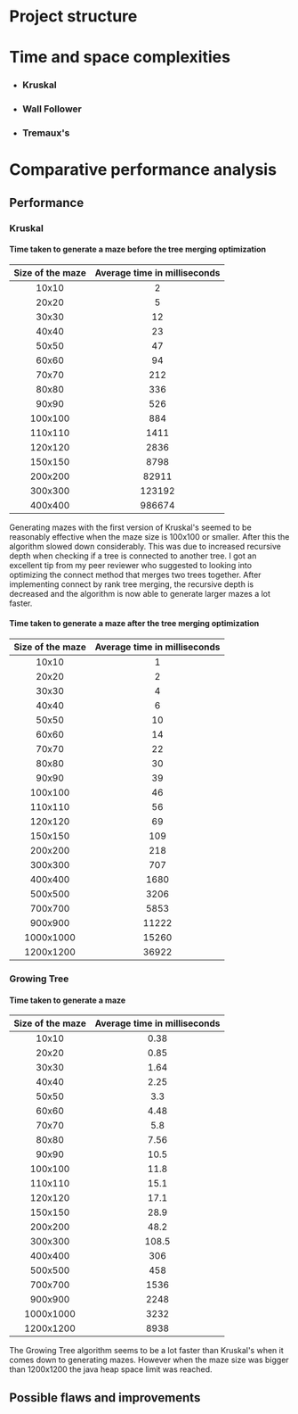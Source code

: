 # Project structure

# Time and space complexities
 * ### Kruskal
* ### Wall Follower
* ### Tremaux's

# Comparative performance analysis

## Performance

 ### Kruskal 
 #### Time taken to generate a maze before the tree merging optimization
 
| Size of the maze | Average time in milliseconds |  
| :---:            | :---:        |
|    10x10         | 2            |
|     20x20       |  5           |
|      30x30       |  12          |
|      40x40       |   23          |
|      50x50    |   47          |
|       60x60     |   94         |
|      70x70      |       212      |
|       80x80     |      336       |
|       90x90     |       526      |
|        100x100    |      884       |
|       110x110    |  1411           |
|       120x120    |     2836        |
|        150x150   |    8798         |
|        200x200   |   82911         |
|        300x300   |      123192       |
|        400x400   |      986674       |

Generating mazes with the first version of Kruskal's seemed to be reasonably effective when the maze size is 100x100 or smaller. After this the algorithm slowed down considerably. This was due to increased recursive depth when checking if a tree is connected to another tree. I got an excellent tip from my peer reviewer who suggested to looking into optimizing the connect method that merges two trees together. After implementing connect by rank tree merging, the recursive depth is decreased and the algorithm is now able to generate larger mazes a lot faster.

 #### Time taken to generate a maze after the tree merging optimization
 
| Size of the maze | Average time in milliseconds |  
| :---:            | :---:        |
|    10x10         |    1        |
|     20x20       |     2    |
|      30x30       |     4    |
|      40x40       |     6     |
|      50x50    |      10     |
|       60x60     |       14    |
|      70x70      |      22    |
|       80x80     |     30       |
|       90x90     |       39    |
|        100x100    |      46    |
|       110x110    |      56      |
|       120x120    |      69     |
|        150x150   |      109     |
|        200x200   |     218     |
|        300x300   |     707     |
|        400x400   |       1680   |
|        500x500   |       3206   |
|        700x700   |       5853   |
|        900x900   |       11222   |
|        1000x1000   |      15260    |
|        1200x1200   |      36922    |
     


 ### Growing Tree
 #### Time taken to generate a maze
 
| Size of the maze | Average time in milliseconds |  
| :---:            | :---:        |
|    10x10        |       0.38           |
|      20x20      |         0.85         |
|      30x30      |         1.64         | 
|      40x40      |         2.25         |
|      50x50      |           3.3       |
|      60x60      |          4.48        |
|      70x70      |           5.8    |
|       80x80     |          7.56      |
|       90x90     |          10.5   |
|        100x100    |        11.8   |
|       110x110    |         15.1   |
|       120x120    |           17.1 |
|        150x150   |           28.9  |
|        200x200   |          48.2  |
|        300x300   |          108.5   |
|        400x400   |          306 |
|        500x500   |       458   |
|        700x700   |       1536   |
|        900x900   |       2248   |
|        1000x1000   |      3232    |
|        1200x1200   |        8938  |

The Growing Tree algorithm seems to be  a lot faster than Kruskal's when it comes down to generating mazes. However when the maze size was bigger than 1200x1200 the java heap space limit was reached. 


## Possible flaws and improvements
